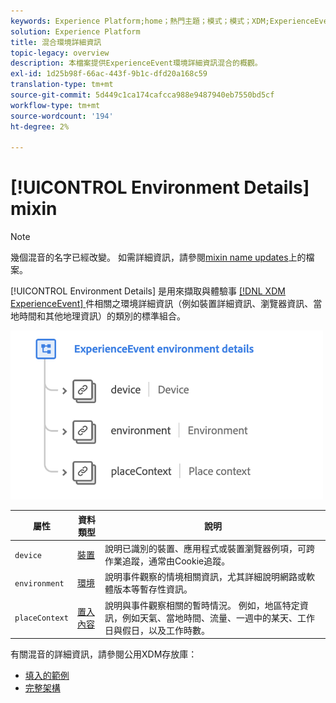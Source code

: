 ```yaml
---
keywords: Experience Platform;home；熱門主題；模式；模式；XDM;ExperienceEvent;fields;schemas；模式；模式設計；mixin;mixin;environment；環境詳細資訊；
solution: Experience Platform
title: 混合環境詳細資訊
topic-legacy: overview
description: 本檔案提供ExperienceEvent環境詳細資訊混合的概觀。
exl-id: 1d25b98f-66ac-443f-9b1c-dfd20a168c59
translation-type: tm+mt
source-git-commit: 5d449c1ca174cafcca988e9487940eb7550bd5cf
workflow-type: tm+mt
source-wordcount: '194'
ht-degree: 2%

---
```


# [!UICONTROL Environment Details] mixin

>[!NOTE]
>
>幾個混音的名字已經改變。 如需詳細資訊，請參閱[mixin name updates](../name-updates.md)上的檔案。

[!UICONTROL Environment Details] 是用來擷取與體驗事 [[!DNL XDM ExperienceEvent] ](../../classes/individual-profile.md) 件相關之環境詳細資訊（例如裝置詳細資訊、瀏覽器資訊、當地時間和其他地理資訊）的類別的標準組合。

<img src="../../images/mixins/environment-details.png" width="500" /><br />

| 屬性 | 資料類型 | 說明 |
| --- | --- | --- |
| `device` | [裝置](../../data-types/device.md) | 說明已識別的裝置、應用程式或裝置瀏覽器例項，可跨作業追蹤，通常由Cookie追蹤。 |
| `environment` | [環境](../../data-types/environment.md) | 說明事件觀察的情境相關資訊，尤其詳細說明網路或軟體版本等暫存性資訊。 |
| `placeContext` | [置入內容](../../data-types/place-context.md) | 說明與事件觀察相關的暫時情況。 例如，地區特定資訊，例如天氣、當地時間、流量、一週中的某天、工作日與假日，以及工作時數。 |

有關混音的詳細資訊，請參閱公用XDM存放庫：

* [填入的範例](https://github.com/adobe/xdm/blob/master/components/mixins/experience-event/experienceevent-environment-details.example.1.json)
* [完整架構](https://github.com/adobe/xdm/blob/master/components/mixins/experience-event/experienceevent-environment-details.schema.json)
